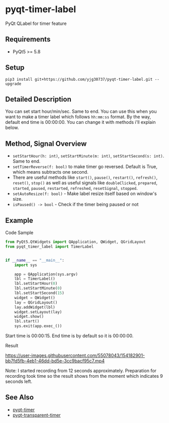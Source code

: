 # pyqt-timer-label
PyQt QLabel for timer feature

## Requirements
* PyQt5 >= 5.8

## Setup
```pip3 install git+https://github.com/yjg30737/pyqt-timer-label.git --upgrade```

## Detailed Description
You can set start hour/min/sec. Same to end. You can use this when you want to make a timer label which follows ```hh:mm:ss``` format. By the way, default end time is 00:00:00. You can change it with methods i'll explain below.

## Method, Signal Overview
* ```setStartHour(h: int)```, ```setStartMinute(m: int)```, ```setStartSecond(s: int)```. Same to end.
* ```setTimerReverse(f: bool)``` to make timer go reversed. Default is True, which means subtracts one second.
* There are useful methods like ```start()```, ```pause()```, ```restart()```, ```refresh()```, ```reset()```, ```stop()``` as well as useful signals like ```doubleClicked```, ```prepared```, ```started```, ```paused```, ```restarted```, ```refreshed```, ```resetSignal```, ```stopped```.
* `setAutoResize(f: bool)` - Make label resize itself based on window's size.
* `isPaused() -> bool` - Check if the timer being paused or not

## Example
Code Sample
```python
from PyQt5.QtWidgets import QApplication, QWidget, QGridLayout
from pyqt_timer_label import TimerLabel


if __name__ == "__main__":
    import sys

    app = QApplication(sys.argv)
    lbl = TimerLabel()
    lbl.setStartHour(0)
    lbl.setStartMinute(0)
    lbl.setStartSecond(15)
    widget = QWidget()
    lay = QGridLayout()
    lay.addWidget(lbl)
    widget.setLayout(lay)
    widget.show()
    lbl.start()
    sys.exit(app.exec_())
```
Start time is 00:00:15. End time is by default so it is 00:00:00. 

Result

https://user-images.githubusercontent.com/55078043/154182901-bb7fd5fb-4eb1-46dd-bd5e-3cc9bacf95c7.mp4

Note: I started recording from 12 seconds approximately. Preparation for recording took time so the result shows from the moment which indicates 9 seconds left.

## See Also
* <a href="https://github.com/yjg30737/pyqt-timer.git">pyqt-timer</a>
* <a href="https://github.com/yjg30737/pyqt-transparent-timer.git">pyqt-transparent-timer</a>
